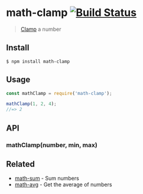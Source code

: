 # math-clamp [![Build Status](https://travis-ci.com/sindresorhus/math-clamp.svg?branch=master)](https://travis-ci.com/sindresorhus/math-clamp)

> [Clamp](https://en.wikipedia.org/wiki/Clamping_(graphics)) a number

## Install

```
$ npm install math-clamp
```

## Usage

```js
const mathClamp = require('math-clamp');

mathClamp(1, 2, 4);
//=> 2
```

## API

### mathClamp(number, min, max)

## Related

- [math-sum](https://github.com/sindresorhus/math-sum) - Sum numbers
- [math-avg](https://github.com/sindresorhus/math-avg) - Get the average of numbers
